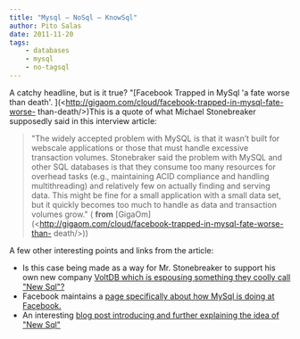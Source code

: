 ```yaml
---
title: "Mysql – NoSql – KnowSql"
author: Pito Salas
date: 2011-11-20
tags:
    - databases
    - mysql
    - no-tagsql
---
```




A catchy headline, but is it true? "[Facebook Trapped in MySql 'a fate worse
than death'. ](<http://gigaom.com/cloud/facebook-trapped-in-mysql-fate-worse-
than-death/>)This is a quote of what Michael Stonebreaker supposedly said in
this interview article:

> "The widely accepted problem with MySQL is that it wasn’t built for webscale
> applications or those that must handle excessive transaction volumes.
> Stonebraker said the problem with MySQL and other SQL databases is that they
> consume too many resources for overhead tasks (e.g., maintaining ACID
> compliance and handling multithreading) and relatively few on actually
> finding and serving data. This might be fine for a small application with a
> small data set, but it quickly becomes too much to handle as data and
> transaction volumes grow." ( **from**
> [GigaOm](<http://gigaom.com/cloud/facebook-trapped-in-mysql-fate-worse-than-
> death/>))

A few other interesting points and links from the article:

  * Is this case being made as a way for Mr. Stonebreaker to support his own new company [VoltDB which is espousing something they coolly call "New Sql"?](<http://voltdb.com/>)
  * Facebook maintains a [page specifically about how MySql is doing at Facebook.](<http://www.facebook.com/MySQLatFacebook>)
  * An interesting [blog post introducing and further explaining the idea of "New Sql"](<http://blogs.the451group.com/information_management/2011/04/06/what-we-talk-about-when-we-talk-about-newsql/>)


